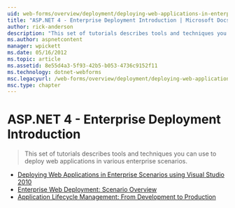 ```yaml
---
uid: web-forms/overview/deployment/deploying-web-applications-in-enterprise-scenarios/index
title: "ASP.NET 4 - Enterprise Deployment Introduction | Microsoft Docs"
author: rick-anderson
description: "This set of tutorials describes tools and techniques you can use to deploy web applications in various enterprise scenarios."
ms.author: aspnetcontent
manager: wpickett
ms.date: 05/16/2012
ms.topic: article
ms.assetid: 8e55d4a3-5f93-42b5-b053-4736c9152f11
ms.technology: dotnet-webforms
msc.legacyurl: /web-forms/overview/deployment/deploying-web-applications-in-enterprise-scenarios
msc.type: chapter
---
```

ASP.NET 4 - Enterprise Deployment Introduction
====================
> This set of tutorials describes tools and techniques you can use to deploy web applications in various enterprise scenarios.


- [Deploying Web Applications in Enterprise Scenarios using Visual Studio 2010](deploying-web-applications-in-enterprise-scenarios.md)
- [Enterprise Web Deployment: Scenario Overview](enterprise-web-deployment-scenario-overview.md)
- [Application Lifecycle Management: From Development to Production](application-lifecycle-management-from-development-to-production.md)
